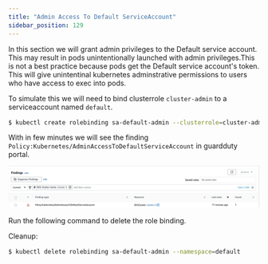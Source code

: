 ```yaml
---
title: "Admin Access To Default ServiceAccount"
sidebar_position: 129
---
```



In this section we will grant admin privileges to the Default service account. This may result in pods unintentionally launched with admin privileges.This is not a best practice because pods get the Default service account's token. This will give unintentinal kubernetes adminstrative permissions to users who have access to exec into pods.

To simulate this we will need to bind clusterrole `cluster-admin` to a serviceaccount named `default`.

```bash
$ kubectl create rolebinding sa-default-admin --clusterrole=cluster-admin --serviceaccount=default:default --namespace=default
```

With in few minutes we will see the finding `Policy:Kubernetes/AdminAccessToDefaultServiceAccount` in guardduty portal.

![](finding-2.png)

Run the following command to delete the role binding.

Cleanup:

```bash
$ kubectl delete rolebinding sa-default-admin --namespace=default
```
